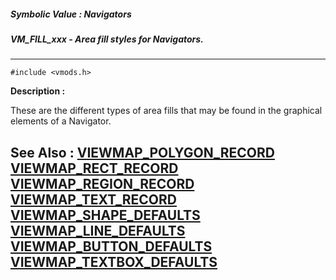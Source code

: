 ##### Symbolic Value : Navigators
##### VM_FILL_xxx - Area fill styles for Navigators.
---
```
#include <vmods.h>
```
**Description :**

These are the different types of area fills that may be found in the graphical 
elements of a Navigator.

**See Also :**
[VIEWMAP_POLYGON_RECORD](/reference/Data/VIEWMAP_POLYGON_RECORD)
[VIEWMAP_RECT_RECORD](/reference/Data/VIEWMAP_RECT_RECORD)
[VIEWMAP_REGION_RECORD](/reference/Data/VIEWMAP_REGION_RECORD)
[VIEWMAP_TEXT_RECORD](/reference/Data/VIEWMAP_TEXT_RECORD)
[VIEWMAP_SHAPE_DEFAULTS](/reference/Data/VIEWMAP_SHAPE_DEFAULTS)
[VIEWMAP_LINE_DEFAULTS](/reference/Data/VIEWMAP_LINE_DEFAULTS)
[VIEWMAP_BUTTON_DEFAULTS](/reference/Data/VIEWMAP_BUTTON_DEFAULTS)
[VIEWMAP_TEXTBOX_DEFAULTS](/reference/Data/VIEWMAP_TEXTBOX_DEFAULTS)
---
